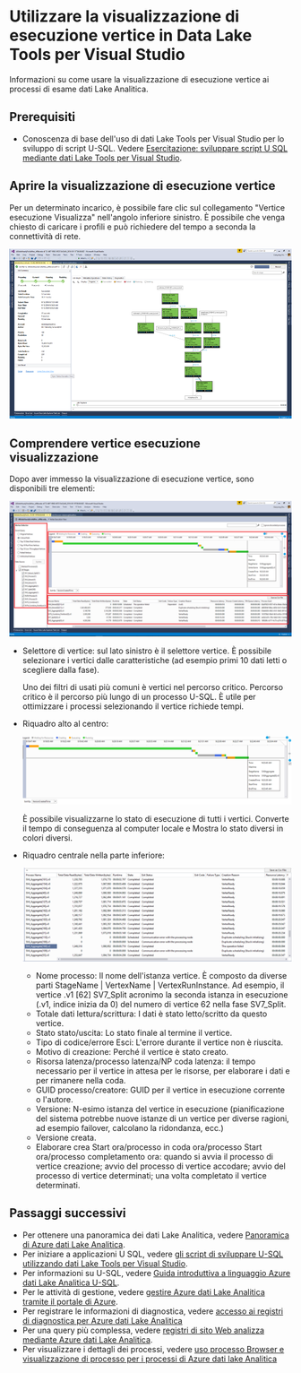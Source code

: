 <properties 
   pageTitle="Utilizzare la visualizzazione di esecuzione vertice in Data Lake Tools per Visual Studio | Microsoft Azure" 
   description="Informazioni su come usare la visualizzazione di esecuzione vertice ai processi di esame dati Lake Analitica." 
   services="data-lake-analytics" 
   documentationCenter="" 
   authors="mumian" 
   manager="jhubbard" 
   editor="cgronlun"/>
 
<tags
   ms.service="data-lake-analytics"
   ms.devlang="na"
   ms.topic="article"
   ms.tgt_pltfrm="na"
   ms.workload="big-data" 
   ms.date="10/13/2016"
   ms.author="jgao"/>

# <a name="use-the-vertex-execution-view-in-data-lake-tools-for-visual-studio"></a>Utilizzare la visualizzazione di esecuzione vertice in Data Lake Tools per Visual Studio

Informazioni su come usare la visualizzazione di esecuzione vertice ai processi di esame dati Lake Analitica.

## <a name="prerequisites"></a>Prerequisiti

- Conoscenza di base dell'uso di dati Lake Tools per Visual Studio per lo sviluppo di script U-SQL.  Vedere [Esercitazione: sviluppare script U SQL mediante dati Lake Tools per Visual Studio](data-lake-analytics-data-lake-tools-get-started.md).

## <a name="open-the-vertex-execution-view"></a>Aprire la visualizzazione di esecuzione vertice

Per un determinato incarico, è possibile fare clic sul collegamento "Vertice esecuzione Visualizza" nell'angolo inferiore sinistro. È possibile che venga chiesto di caricare i profili e può richiedere del tempo a seconda la connettività di rete.

![Visualizzazione di esecuzione vertice degli strumenti dati Lake Analitica](./media/data-lake-analytics-data-lake-tools-use-vertex-execution-view/data-lake-tools-open-vertex-execution-view.png)

## <a name="understand-vertex-execution-view"></a>Comprendere vertice esecuzione visualizzazione

Dopo aver immesso la visualizzazione di esecuzione vertice, sono disponibili tre elementi:

![Visualizzazione di esecuzione vertice degli strumenti dati Lake Analitica](./media/data-lake-analytics-data-lake-tools-use-vertex-execution-view/data-lake-tools-vertex-execution-view.png)

- Selettore di vertice: sul lato sinistro è il selettore vertice.  È possibile selezionare i vertici dalle caratteristiche (ad esempio primi 10 dati letti o scegliere dalla fase).

    Uno dei filtri di usati più comuni è vertici nel percorso critico. Percorso critico è il percorso più lungo di un processo U-SQL. È utile per ottimizzare i processi selezionando il vertice richiede tempi.

- Riquadro alto al centro:

    ![Visualizzazione di esecuzione vertice degli strumenti dati Lake Analitica](./media/data-lake-analytics-data-lake-tools-use-vertex-execution-view/data-lake-tools-vertex-execution-view-pane2.png)

    È possibile visualizzarne lo stato di esecuzione di tutti i vertici. Converte il tempo di conseguenza al computer locale e Mostra lo stato diversi in colori diversi.

- Riquadro centrale nella parte inferiore:

    ![Visualizzazione di esecuzione vertice degli strumenti dati Lake Analitica](./media/data-lake-analytics-data-lake-tools-use-vertex-execution-view/data-lake-tools-vertex-execution-view-pane3.png)

    - Nome processo: Il nome dell'istanza vertice. È composto da diverse parti StageName | VertexName | VertexRunInstance. Ad esempio, il vertice .v1 [62] SV7_Split acronimo la seconda istanza in esecuzione (.v1, indice inizia da 0) del numero di vertice 62 nella fase SV7_Split.
    - Totale dati lettura/scrittura: I dati è stato letto/scritto da questo vertice.
    - Stato stato/uscita: Lo stato finale al termine il vertice.
    - Tipo di codice/errore Esci: L'errore durante il vertice non è riuscita.
    - Motivo di creazione: Perché il vertice è stato creato.
    - Risorsa latenza/processo latenza/NP coda latenza: il tempo necessario per il vertice in attesa per le risorse, per elaborare i dati e per rimanere nella coda.
    - GUID processo/creatore: GUID per il vertice in esecuzione corrente o l'autore.
    - Versione: N-esimo istanza del vertice in esecuzione (pianificazione del sistema potrebbe nuove istanze di un vertice per diverse ragioni, ad esempio failover, calcolano la ridondanza, ecc.)
    - Versione creata.
    - Elaborare crea Start ora/processo in coda ora/processo Start ora/processo completamento ora: quando si avvia il processo di vertice creazione; avvio del processo di vertice accodare; avvio del processo di vertice determinati; una volta completato il vertice determinati.

## <a name="next-steps"></a>Passaggi successivi

- Per ottenere una panoramica dei dati Lake Analitica, vedere [Panoramica di Azure dati Lake Analitica](data-lake-analytics-overview.md).
- Per iniziare a applicazioni U SQL, vedere [gli script di sviluppare U-SQL utilizzando dati Lake Tools per Visual Studio](data-lake-analytics-data-lake-tools-get-started.md).
- Per informazioni su U-SQL, vedere [Guida introduttiva a linguaggio Azure dati Lake Analitica U-SQL](data-lake-analytics-u-sql-get-started.md).
- Per le attività di gestione, vedere [gestire Azure dati Lake Analitica tramite il portale di Azure](data-lake-analytics-manage-use-portal.md).
- Per registrare le informazioni di diagnostica, vedere [accesso ai registri di diagnostica per Azure dati Lake Analitica](data-lake-analytics-diagnostic-logs.md)
- Per una query più complessa, vedere [registri di sito Web analizza mediante Azure dati Lake Analitica](data-lake-analytics-analyze-weblogs.md).
- Per visualizzare i dettagli dei processi, vedere [uso processo Browser e visualizzazione di processo per i processi di Azure dati lake Analitica](data-lake-analytics-data-lake-tools-view-jobs.md)